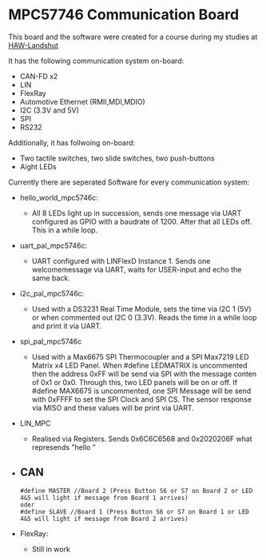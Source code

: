 # MPC57746 Communication Board

This board and the software were created for a course during my studies at [HAW-Landshut](https://www.haw-landshut.de/)

It has the following communication system on-board:

- CAN-FD x2
- LIN
- FlexRay
- Automotive Ethernet (RMII,MDI,MDIO)
- I2C (3.3V and 5V)
- SPI
- RS232

Additionally, it has follwoing on-board:
- Two tactile switches, two slide switches, two push-buttons
- Aight LEDs


Currently there are seperated Software for every communication system:

- hello_world_mpc5746c:
	- All 8 LEDs light up in succession, sends one message via UART configured as GPIO with a baudrate of 1200. After that all LEDs off. This in a while loop.

- uart_pal_mpc5746c:
	- UART configured with LINFlexD Instance 1. Sends one welcomemessage via UART, waits for USER-input and echo the same back. 

- i2c_pal_mpc5746c:
	- Used with a DS3231 Real Time Module, sets the time via I2C 1 (5V) or when commented out I2C 0 (3.3V). Reads the time in a while loop and print it via UART.

- spi_pal_mpc5746c
	- Used with a Max6675 SPI Thermocoupler and a SPI Max7219 LED Matrix x4 LED Panel. When #define LEDMATRIX is uncommented then the address 0xFF will be send via SPI with the message conten of 0x1 or 0x0. Through this, two LED panels will be on or off.
		If #define MAX6675 is uncommented,  one SPI Message will be send with 0xFFFF to set the SPI Clock and SPI CS. The sensor response via MISO and these values will be print via UART.

- LIN_MPC
	- Realised via Registers. Sends 0x6C6C6568 and 0x2020206F what represends "hello   "

- CAN 
	- 
	  #define MASTER //Board 2 (Press Button S6 or S7 on Board 2 or LED 4&5 will light if message from Board 1 arrives)
	  oder
	  #define SLAVE //Board 1 (Press Button S6 or S7 on Board 1 or LED 4&5 will light if message from Board 2 arrives)

- FlexRay:
  - Still in work
